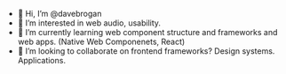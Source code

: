 - 👋 Hi, I’m @davebrogan
- 👀 I’m interested in web audio, usability.
- 🌱 I’m currently learning web component structure and frameworks and web apps. (Native Web Componenets, React)
- 💞️ I’m looking to collaborate on frontend frameworks? Design systems. Applications.

<!---
davebrogan/davebrogan is a ✨ special ✨ repository because its `README.md` (this file) appears on your GitHub profile.
You can click the Preview link to take a look at your changes.
--->
